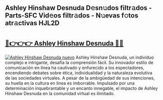 ## Ashley Hinshaw Desnuda D𝚎sn𝚞dos filtr𝚊dos - Parts-SFC Vid𝚎os filtr𝚊dos - N𝚞evas f𝚘tos atr𝚊ctivas HJL2D

# <h2><a href="http://mb8z9s.tromn.icu/?c=Ashley+Hinshaw+Desnuda">🔗👉👉👉 Ashley Hinshaw Desnuda 🔗🔗</a></h2>

[![Ashley Hinshaw Desnuda nuevo](https://i.imgur.com/pEAQMta.gif)](http://mb8z9s.tromn.icu/?c=Ashley+Hinshaw+Desnuda)
Ashley Hinshaw Desnuda, un individuo complejo e intrigante, desafía la comprensión fácil. Su innovador estilo de comunicación en línea ha cautivado y enfurecido a los espectadores, encendiendo debates sobre ética, individualidad y la naturaleza evolutiva de las sociedades virtuales. A pesar de la ambigüedad de sus intenciones, su huella en la cultura en línea es imborrable. Impulsado por una determinación inquebrantable y un encanto innegable, el impacto de Ashley Hinshaw Desnuda en la comunidad virtual es ilimitado.
